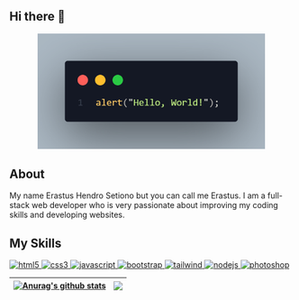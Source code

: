 ## Hi there 👋

<p align="center"><a href="https://erastushs.netlify.app"><img width="80%" alt="Hello World!" src="./Hello World.png" /></a></p>

## About

My name Erastus Hendro Setiono but you can call me Erastus. I am a full-stack web developer who is very passionate about improving my coding skills and developing websites.

## My Skills

<p align="left"> 
<a href="https://www.w3.org/html/" target="_blank" rel="noreferrer"> <img src="https://github.com/erastushs/my-portfolio-website/blob/master/assets/img/logo/html.png" alt="html5" width="40" height="40"/> </a> 
<a href="https://www.w3schools.com/css/" target="_blank" rel="noreferrer"> <img src="https://github.com/erastushs/my-portfolio-website/blob/master/assets/img/logo/css.png" alt="css3" width="40" height="40"/> </a> 
<a href="https://developer.mozilla.org/en-US/docs/Web/JavaScript" target="_blank" rel="noreferrer"> <img src="https://github.com/erastushs/my-portfolio-website/blob/master/assets/img/logo/js.png" alt="javascript" width="40" height="40"/> </a> 
<a href="https://getbootstrap.com" target="_blank" rel="noreferrer"> <img src="https://github.com/erastushs/my-portfolio-website/blob/master/assets/img/logo/bootstrap.png" alt="bootstrap" width="40" height="40"/> </a> 
<a href="https://tailwindcss.com/" target="_blank" rel="noreferrer"> <img src="https://github.com/erastushs/my-portfolio-website/blob/master/assets/img/logo/tailwind.png" alt="tailwind" width="40" height="40"/> </a> 
<a href="https://nodejs.org" target="_blank" rel="noreferrer"> <img src="https://github.com/erastushs/my-portfolio-website/blob/master/assets/img/logo/nodejs.png" alt="nodejs" width="40" height="40"/> </a> 
<a href="https://www.photoshop.com/en" target="_blank" rel="noreferrer"> <img src="https://github.com/erastushs/my-portfolio-website/blob/master/assets/img/logo/photoshop.png" alt="photoshop" width="40" height="40"/> </a> 
</p>

| <a href="https://github.com/erastushs"><img align="center" src="https://github-readme-stats.vercel.app/api?username=erastushs&show_icons=true&theme=tokyonight&hide_border=true&hide=contribs,prs" alt="Anurag's github stats" /></a> | <a href="https://github.com/anuraghazra/github-readme-stats"><img align="center" src="https://github-readme-stats.vercel.app/api/top-langs/?username=erastushs&layout=compact&theme=tokyonight&hide_border=true" /></a> |
| ------------------------------------------------------------------------------------------------------------------------------------------------------------------------------------------------------------------------------------- | ----------------------------------------------------------------------------------------------------------------------------------------------------------------------------------------------------------------------- |
